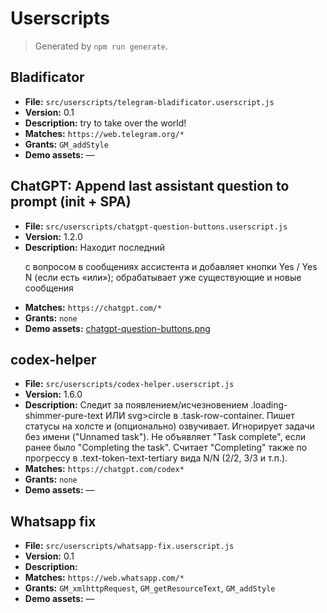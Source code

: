 # Userscripts

> Generated by `npm run generate`.

## Bladificator

- **File:** `src/userscripts/telegram-bladificator.userscript.js`
- **Version:** 0.1
- **Description:** try to take over the world!
- **Matches:** `https://web.telegram.org/*`
- **Grants:** `GM_addStyle`
- **Demo assets:** —

## ChatGPT: Append last assistant question to prompt (init + SPA)

- **File:** `src/userscripts/chatgpt-question-buttons.userscript.js`
- **Version:** 1.2.0
- **Description:** Находит последний <p> с вопросом в сообщениях ассистента и добавляет кнопки Yes / Yes N (если есть «или»); обрабатывает уже существующие и новые сообщения
- **Matches:** `https://chatgpt.com/*`
- **Grants:** `none`
- **Demo assets:** [chatgpt-question-buttons.png](../../assets/demo/chatgpt-question-buttons.png)

## codex-helper

- **File:** `src/userscripts/codex-helper.userscript.js`
- **Version:** 1.6.0
- **Description:** Следит за появлением/исчезновением .loading-shimmer-pure-text ИЛИ svg>circle в .task-row-container. Пишет статусы на холсте и (опционально) озвучивает. Игнорирует задачи без имени ("Unnamed task"). Не объявляет "Task complete", если ранее было "Completing the task". Считает "Completing" также по прогрессу в .text-token-text-tertiary вида N/N (2/2, 3/3 и т.п.).
- **Matches:** `https://chatgpt.com/codex*`
- **Grants:** `none`
- **Demo assets:** —

## Whatsapp fix

- **File:** `src/userscripts/whatsapp-fix.userscript.js`
- **Version:** 0.1
- **Description:** 
- **Matches:** `https://web.whatsapp.com/*`
- **Grants:** `GM_xmlhttpRequest`, `GM_getResourceText`, `GM_addStyle`
- **Demo assets:** —

